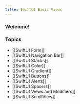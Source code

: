 ```yaml
---
title: SwiftUI Basic Views
---
```


### Welcome!

### Topics
- [[SwiftUI Form]]
- [[SwiftUI Navigation Bar]]
- [[SwiftUI Stacks]]
- [[SwiftUI Color]]
- [[SwiftUI Gradient]]
- [[SwiftUI Buttons]]
- [[SwiftUI Alerts]]
- [[SwiftUI Spacers]]
- [[SwiftUI Views and Modifiers]]
- [[SwiftUI ScrollView]]

